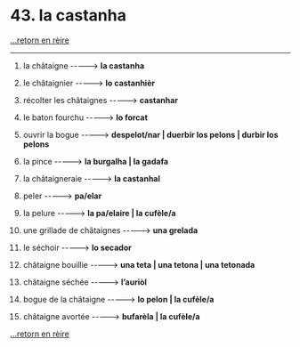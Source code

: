 # 43. la castanha

[...retorn en rèire](../sommaire.md)

---

1. la châtaigne -----> **la castanha**

2. le châtaignier -----> **lo castanhièr**

3. récolter les châtaignes -----> **castanhar**

4. le baton fourchu -----> **lo forcat**

5. ouvrir la bogue -----> **despelot/nar | duerbir los pelons | durbir los pelons**

6. la pince -----> **la burgalha | la gadafa**

7. la châtaigneraie -----> **la castanhal**

8. peler -----> **pa/elar**

9. la pelure -----> **la pa/elaire | la cufèle/a**

10. une grillade de châtaignes -----> **una grelada**

11. le séchoir -----> **lo secador**

12. châtaigne bouillie -----> **una teta | una tetona | una tetonada**

13. châtaigne séchée -----> **l’auriòl**

14. bogue de la châtaigne -----> **lo pelon | la cufèle/a**

15. châtaigne avortée -----> **bufarèla | la cufèle/a**

[...retorn en rèire](../sommaire.md)

